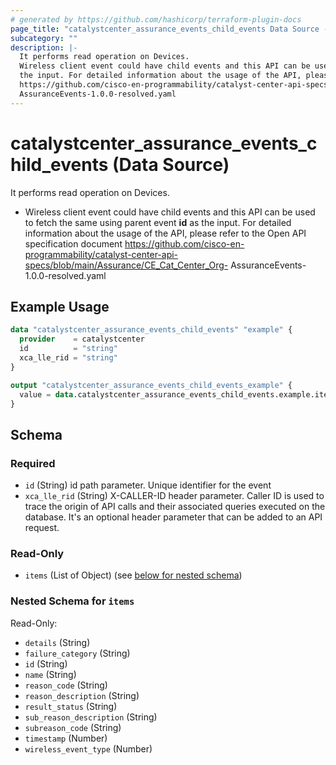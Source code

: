 ```yaml
---
# generated by https://github.com/hashicorp/terraform-plugin-docs
page_title: "catalystcenter_assurance_events_child_events Data Source - terraform-provider-catalystcenter"
subcategory: ""
description: |-
  It performs read operation on Devices.
  Wireless client event could have child events and this API can be used to fetch the same using parent event id as
  the input. For detailed information about the usage of the API, please refer to the Open API specification document
  https://github.com/cisco-en-programmability/catalyst-center-api-specs/blob/main/Assurance/CECatCenter_Org-
  AssuranceEvents-1.0.0-resolved.yaml
---
```


# catalystcenter_assurance_events_child_events (Data Source)

It performs read operation on Devices.

- Wireless client event could have child events and this API can be used to fetch the same using parent event **id** as
the input. For detailed information about the usage of the API, please refer to the Open API specification document
https://github.com/cisco-en-programmability/catalyst-center-api-specs/blob/main/Assurance/CE_Cat_Center_Org-
AssuranceEvents-1.0.0-resolved.yaml

## Example Usage

```terraform
data "catalystcenter_assurance_events_child_events" "example" {
  provider    = catalystcenter
  id          = "string"
  xca_lle_rid = "string"
}

output "catalystcenter_assurance_events_child_events_example" {
  value = data.catalystcenter_assurance_events_child_events.example.items
}
```

<!-- schema generated by tfplugindocs -->
## Schema

### Required

- `id` (String) id path parameter. Unique identifier for the event
- `xca_lle_rid` (String) X-CALLER-ID header parameter. Caller ID is used to trace the origin of API calls and their associated queries executed on the database. It's an optional header parameter that can be added to an API request.

### Read-Only

- `items` (List of Object) (see [below for nested schema](#nestedatt--items))

<a id="nestedatt--items"></a>
### Nested Schema for `items`

Read-Only:

- `details` (String)
- `failure_category` (String)
- `id` (String)
- `name` (String)
- `reason_code` (String)
- `reason_description` (String)
- `result_status` (String)
- `sub_reason_description` (String)
- `subreason_code` (String)
- `timestamp` (Number)
- `wireless_event_type` (Number)
